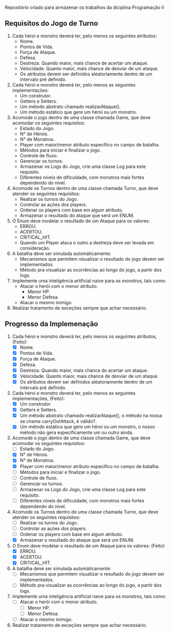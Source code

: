 Repositório criado para armazenar os trabalhos da diciplina Programação II
## Requisitos do Jogo de Turno
1. Cada héroi e monstro deverá ter, pelo menos os seguintes atributos:
	- Nome.
	- Pontos de Vida.
	- Força de Ataque.
	- Defesa.
 	- Destreza. Quando maior, mais chance de acertar um ataque.
 	- Velocidade. Quanto maior, mais chance de desviar de um ataque.
 	- Os atributos devem ser definidos aléatoriamente dentro de um intervalo pré definido.
2. Cada héroi e monstro deverá ter, pelo menos as seguintes implementações:
   	- Um construtor.
	- Getters e Setters.
	- Um método abstrato chamado realizarAtaque().
	- Um método estático que gere um héroi ou um monstro.
3. Acomode o jogo dentro de uma classe chamada Game, que deve acomodar os seguintes requisitos:
	- Estado do Jogo.
	- N° de Hérois.
	- N° de Monstros.
	- Player com maior/menor atributo específico no campo de batalha.
	- Métodos para iniciar e finalizar o jogo.
	- Controle de fluxo.
	- Gerenciar os turnos.
	- Armazenar os Logs do Jogo, crie uma classe Log para este requisito.
	- Diferentes níveis de dificuldade, com monstros mais fortes dependendo do nível.
4. Acomode os Turnos dentro de uma classe chamada Turno, que deve atender os seguintes requisitos:
	- Realizar os turnos do Jogo.
	- Controlar as ações dos players.
	- Ordenar os players com base em algum atributo.
	- Armazenar o resultado do ataque que será um ENUM.
5. O Enum deve modelar o resultado de um Ataque para os valores:
	- ERROU.
	- ACERTOU.
	- CRITICAL_HIT.
	- Quando um Player ataca o outro a destreza deve ser levada em consideração.
6. A batalha deve ser simulada automáticamente:
	- Mecanismos que permitem visualizar o resultado do jogo devem ser implementados.
	- Método pra visualizar as ocorrências ao longo do jogo, a partir dos logs.
7. Implemente uma inteligência artificial naive para os monstros, tais como:
	- Atacar o herói com o menor atributo.
		- Menor HP.
		- Menor Defesa.
	- Atacar o mesmo inimigo.
8. Realizar tratamento de exceções sempre que achar necessário.

## Progresso da Implemenação	
1. Cada héroi e monstro deverá ter, pelo menos os seguintes atributos, (Feito):
	- [x] Nome.
	- [x] Pontos de Vida.
	- [x] Força de Ataque.
	- [x] Defesa.
 	- [x] Destreza. Quando maior, mais chance de acertar um ataque.
 	- [x] Velocidade. Quanto maior, mais chance de desviar de um ataque.
 	- [x] Os atributos devem ser definidos aléatoriamente dentro de um intervalo pré definido.
2. Cada héroi e monstro deverá ter, pelo menos as seguintes implementações, (Feito):
   	- [x] Um construtor.
	- [x] Getters e Setters.
   	- [x] Um método abstrato chamado realizarAtaque(), o método na nossa se chama carryOutAttack, é válido?.
	- [x] Um método estático que gere um héroi ou um monstro, o nosso método não gera especificamente um ou outro ainda.
3. Acomode o jogo dentro de uma classe chamada Game, que deve acomodar os seguintes requisitos:
	- [ ] Estado do Jogo.
	- [x] N° de Hérois.
	- [x] N° de Monstros.
	- [x] Player com maior/menor atributo específico no campo de batalha.
	- [ ] Métodos para iniciar e finalizar o jogo.
	- [ ] Controle de fluxo.
	- [ ] Gerenciar os turnos.
	- [ ] Armazenar os Logs do Jogo, crie uma classe Log para este requisito.
	- [ ] Diferentes níveis de dificuldade, com monstros mais fortes dependendo do nível.
4. Acomode os Turnos dentro de uma classe chamada Turno, que deve atender os seguintes requisitos:
	- [ ] Realizar os turnos do Jogo.
	- [ ] Controlar as ações dos players.
	- [ ] Ordenar os players com base em algum atributo.
	- [x] Armazenar o resultado do ataque que será um ENUM.
5. O Enum deve modelar o resultado de um Ataque para os valores: (Feito)
	- [x] ERROU.
	- [x] ACERTOU.
	- [x] CRITICAL_HIT.
6. A batalha deve ser simulada automáticamente:
	- [ ] Mecanismos que permitem visualizar o resultado do jogo devem ser implementados.
	- [ ] Método pra visualizar as ocorrências ao longo do jogo, a partir dos logs.
7. Implemente uma inteligência artificial naive para os monstros, tais como:
	- [ ] Atacar o herói com o menor atributo.
		- [ ] Menor HP.
		- [ ] Menor Defesa.
	- [ ] Atacar o mesmo inimigo.
8. Realizar tratamento de exceções sempre que achar necessário.
